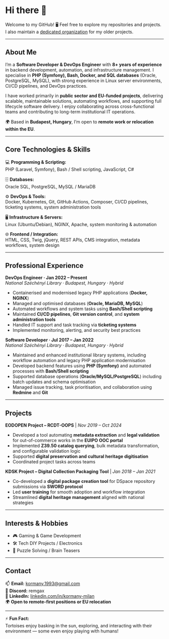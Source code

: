 # Hi there 👋

Welcome to my GitHub! 🖥️ Feel free to explore my repositories and projects. I also maintain a [dedicated organization](https://github.com/EKKE-IK-M5APWK) for my older projects.

---

## About Me

I’m a **Software Developer & DevOps Engineer** with **8+ years of experience** in backend development, automation, and infrastructure management. I specialise in **PHP (Symfony), Bash, Docker, and SQL databases** (Oracle, PostgreSQL, MySQL), with strong experience in Linux server environments, CI/CD pipelines, and DevOps practices.

I have worked primarily in **public sector and EU-funded projects**, delivering scalable, maintainable solutions, automating workflows, and supporting full lifecycle software delivery. I enjoy collaborating across cross-functional teams and contributing to long-term institutional IT operations.

🌍 Based in **Budapest, Hungary**, I’m open to **remote work or relocation within the EU**.

---

## Core Technologies & Skills

💻 **Programming & Scripting:**  
PHP (Laravel, Symfony), Bash / Shell scripting, JavaScript, C#

🗄 **Databases:**  
Oracle SQL, PostgreSQL, MySQL / MariaDB

⚙️ **DevOps & Tools:**  
Docker, Kubernetes, Git, GitHub Actions, Composer, CI/CD pipelines, ticketing systems, system administration tools

🖥 **Infrastructure & Servers:**  
Linux (Ubuntu/Debian), NGINX, Apache, system monitoring & automation

🌐 **Frontend / Integration:**  
HTML, CSS, Twig, jQuery, REST APIs, CMS integration, metadata workflows, system design

---

## Professional Experience

**DevOps Engineer · Jan 2022 – Present**  
*National Széchényi Library · Budapest, Hungary · Hybrid*  
- Containerised and modernised legacy PHP applications (**Docker, NGINX**)  
- Managed and optimised databases (**Oracle, MariaDB, MySQL**)  
- Automated workflows and system tasks using **Bash/Shell scripting**  
- Maintained **CI/CD pipelines**, **Git version control**, and **system administration tools**  
- Handled IT support and task tracking via **ticketing systems**  
- Implemented monitoring, alerting, and security best practices  

**Software Developer · Jul 2017 – Jan 2022**  
*National Széchényi Library · Budapest, Hungary · Hybrid*  
- Maintained and enhanced institutional library systems, including workflow automation and legacy PHP application modernisation  
- Developed backend features using **PHP (Symfony)** and automated processes with **Bash/Shell scripting**  
- Supported database operations (**Oracle/MySQL/PostgreSQL**) including batch updates and schema optimisation  
- Managed issue tracking, task prioritisation, and collaboration using **Redmine** and **Git**  

---

## Projects

**EODOPEN Project – RCDT-OOPS** | *Nov 2019 – Oct 2024*  
- Developed a tool automating **metadata extraction** and **legal validation** for out-of-commerce works in the **EUIPO OOC portal**  
- Implemented **Z39.50 catalog querying**, bulk metadata transformation, and configurable validation logic  
- Supported **digital preservation and cultural heritage digitisation**  
- Coordinated project tasks across teams  

**KDSK Project – Digital Collection Packaging Tool** | *Jan 2018 – Jan 2021*  
- Co-developed a **digital package creation tool** for DSpace repository submissions via **SWORD protocol**  
- Led **user training** for smooth adoption and workflow integration  
- Streamlined **digital heritage management** aligned with national strategies  

---

## Interests & Hobbies

- 🎮 Gaming & Game Development  
- 🛠 Tech DIY Projects / Electronics  
- 🧩 Puzzle Solving / Brain Teasers  

---

## Contact

📫 **Email:** [kormany.1993@gmail.com](mailto:kormany.1993@gmail.com)  
💬 **Discord:** remgax  
🔗 **LinkedIn:** [linkedin.com/in/kormany-milan](https://www.linkedin.com/in/kormany-milan/)  
🌍 **Open to remote-first positions or EU relocation**  

---

⚡ **Fun Fact:**  
Tortoises enjoy basking in the sun, exploring, and interacting with their environment — some even enjoy playing with humans!


<!--
**Remgax/Remgax** is a ✨ _special_ ✨ repository because its `README.md` (this file) appears on your GitHub profile.

Here are some ideas to get you started:

- 🔭 I’m currently working on ...
- 🌱 I’m currently learning ...
- 👯 I’m looking to collaborate on ...
- 🤔 I’m looking for help with ...
- 💬 Ask me about ...
- 📫 How to reach me: ...
- 😄 Pronouns: ...
- ⚡ Fun fact: ...
-->



